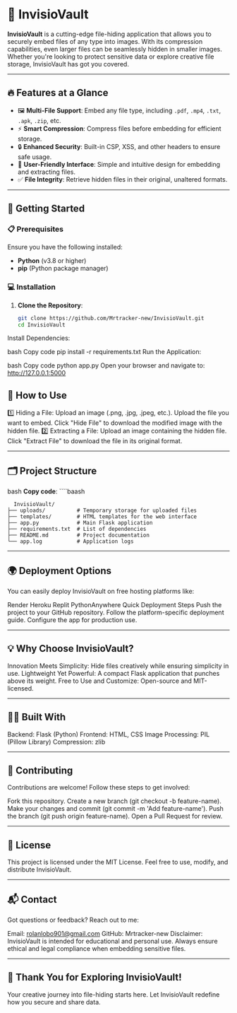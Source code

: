 # 🌟 InvisioVault

**InvisioVault** is a cutting-edge file-hiding application that allows you to securely embed files of any type into images. With its compression capabilities, even larger files can be seamlessly hidden in smaller images. Whether you're looking to protect sensitive data or explore creative file storage, InvisioVault has got you covered.  

---

## 🔥 Features at a Glance
- 🖼️ **Multi-File Support**: Embed any file type, including `.pdf`, `.mp4`, `.txt`, `.apk`, `.zip`, etc.
- ⚡ **Smart Compression**: Compress files before embedding for efficient storage.
- 🔒 **Enhanced Security**: Built-in CSP, XSS, and other headers to ensure safe usage.
- 🎨 **User-Friendly Interface**: Simple and intuitive design for embedding and extracting files.
- ✅ **File Integrity**: Retrieve hidden files in their original, unaltered formats.

---

## 🚀 Getting Started

### 📋 Prerequisites
Ensure you have the following installed:
- **Python** (v3.8 or higher)
- **pip** (Python package manager)

### 💻 Installation

1. **Clone the Repository**:
   ```bash
   git clone https://github.com/Mrtracker-new/InvisioVault.git
   cd InvisioVault
Install Dependencies:

bash
Copy code
pip install -r requirements.txt
Run the Application:

bash
Copy code
python app.py
Open your browser and navigate to:
http://127.0.0.1:5000

## 🎯 How to Use
1️⃣ Hiding a File:
Upload an image (.png, .jpg, .jpeg, etc.).
Upload the file you want to embed.
Click "Hide File" to download the modified image with the hidden file.
2️⃣ Extracting a File:
Upload an image containing the hidden file.
Click "Extract File" to download the file in its original format.

---

## 🗂️ Project Structure
bash
**Copy code**:
    ````baash
      
      InvisioVault/
    ├── uploads/          # Temporary storage for uploaded files
    ├── templates/        # HTML templates for the web interface
    ├── app.py            # Main Flask application
    ├── requirements.txt  # List of dependencies
    ├── README.md         # Project documentation
    └── app.log           # Application logs

---

## 🌍 Deployment Options
You can easily deploy InvisioVault on free hosting platforms like:

Render
Heroku
Replit
PythonAnywhere
Quick Deployment Steps
Push the project to your GitHub repository.
Follow the platform-specific deployment guide.
Configure the app for production use.

---

## 💡 Why Choose InvisioVault?
Innovation Meets Simplicity: Hide files creatively while ensuring simplicity in use.
Lightweight Yet Powerful: A compact Flask application that punches above its weight.
Free to Use and Customize: Open-source and MIT-licensed.

---

## 👨‍💻 Built With
Backend: Flask (Python)
Frontend: HTML, CSS
Image Processing: PIL (Pillow Library)
Compression: zlib

---

## 🤝 Contributing
Contributions are welcome! Follow these steps to get involved:

Fork this repository.
Create a new branch (git checkout -b feature-name).
Make your changes and commit (git commit -m 'Add feature-name').
Push the branch (git push origin feature-name).
Open a Pull Request for review.

---

## 📜 License
This project is licensed under the MIT License. Feel free to use, modify, and distribute InvisioVault.

---

## 📬 Contact
Got questions or feedback? Reach out to me:

Email: rolanlobo901@gmail.com
GitHub: Mrtracker-new
Disclaimer: InvisioVault is intended for educational and personal use. Always ensure ethical and legal compliance when embedding sensitive files.

---

## 🎉 Thank You for Exploring InvisioVault!
Your creative journey into file-hiding starts here. Let InvisioVault redefine how you secure and share data.
